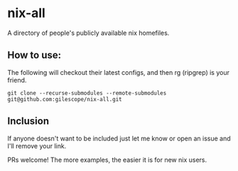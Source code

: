 # nix-all

A directory of people's publicly available nix homefiles.

## How to use:

The following will checkout their latest configs, and then rg (ripgrep) is your friend.

```
git clone --recurse-submodules --remote-submodules git@github.com:gilescope/nix-all.git
```


## Inclusion

If anyone doesn't want to be included just let me know or open an issue and I'll remove your link.

PRs welcome! The more examples, the easier it is for new nix users.
